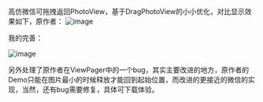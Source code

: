 高仿微信可拖拽返回PhotoView，基于DragPhotoView的小小优化，对比显示效果如下，原作者：
![image](https://github.com/githubwing/DragPhotoView/raw/master/img/img.gif)

我的完善：

![image](https://github.com/githubwing/DragPhotoView/raw/master/img/img.gif)

另外处理了原作者在ViewPager中的一个bug，其实主要改进的地方，原作者的Demo只能在图片最小的时候释放才能回到起始位置，而改进的更接近的微信的实现，当然，还有bug需要修复，具体可下载体验。
